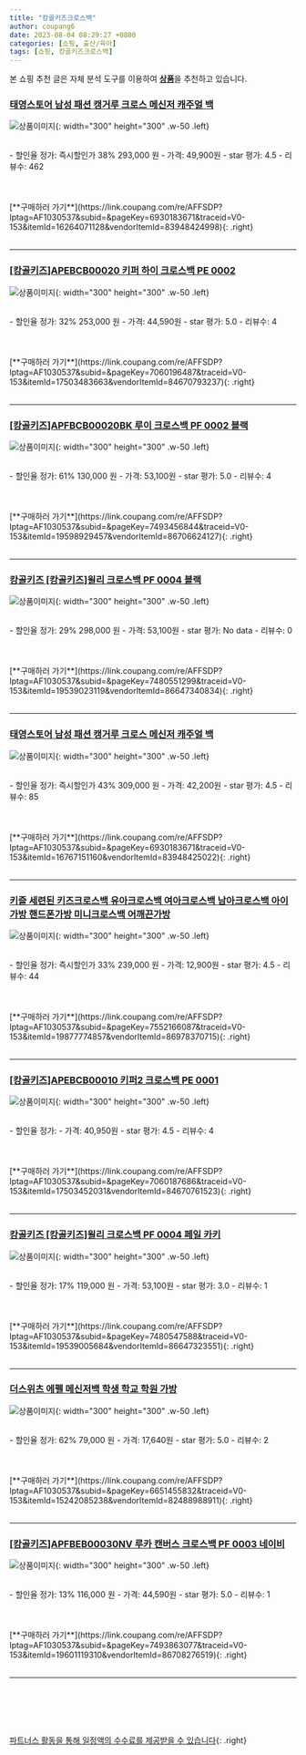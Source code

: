 ```yaml
---
title: "캉골키즈크로스백"
author: coupang6
date: 2023-08-04 08:29:27 +0800
categories: [쇼핑, 출산/육아]
tags: [쇼핑, 캉골키즈크로스백]
---
```


본 쇼핑 추천 글은 자체 분석 도구를 이용하여 [**상품**](https://link.coupang.com/a/bao1ui)을 추천하고 있습니다.

### [태영스토어 남성 패션 캥거루 크로스 메신저 캐주얼 백](https://link.coupang.com/re/AFFSDP?lptag=AF1030537&subid=&pageKey=6930183671&traceid=V0-153&itemId=16264071128&vendorItemId=83948424998)

![상품이미지](https://thumbnail7.coupangcdn.com/thumbnails/remote/230x230ex/image/vendor_inventory/bbda/9b6b2c63dfe82345b3fcb171ecbf95d80454a67821b28b1876ac1a1dcef0.jpg){: width="300" height="300" .w-50 .left}


<br>
- 할인율 정가: 즉시할인가 38%  293,000   원
- 가격: 49,900원
- star 평가: 4.5
- 리뷰수: 462
<br>
<br>
<br>
<br>
[**구매하러 가기**](https://link.coupang.com/re/AFFSDP?lptag=AF1030537&subid=&pageKey=6930183671&traceid=V0-153&itemId=16264071128&vendorItemId=83948424998){: .right}
<br>
<br>

---

### [[캉골키즈]APEBCB00020 키퍼 하이 크로스백 PE 0002](https://link.coupang.com/re/AFFSDP?lptag=AF1030537&subid=&pageKey=7060196487&traceid=V0-153&itemId=17503483663&vendorItemId=84670793237)

![상품이미지](https://thumbnail9.coupangcdn.com/thumbnails/remote/230x230ex/image/vendor_inventory/2260/f14ce79af5aedcf91630e465b7e7b9f39ff2f52757065490dc524d79f06c.jpg){: width="300" height="300" .w-50 .left}


<br>
- 할인율 정가: 32%  253,000   원
- 가격: 44,590원
- star 평가: 5.0
- 리뷰수: 4
<br>
<br>
<br>
<br>
[**구매하러 가기**](https://link.coupang.com/re/AFFSDP?lptag=AF1030537&subid=&pageKey=7060196487&traceid=V0-153&itemId=17503483663&vendorItemId=84670793237){: .right}
<br>
<br>

---

### [[캉골키즈]APFBCB00020BK 루이 크로스백 PF 0002 블랙](https://link.coupang.com/re/AFFSDP?lptag=AF1030537&subid=&pageKey=7493456844&traceid=V0-153&itemId=19598929457&vendorItemId=86706624127)

![상품이미지](https://thumbnail8.coupangcdn.com/thumbnails/remote/230x230ex/image/vendor_inventory/a77d/5da8bf0fd03214bf6d7d6e96f6205108934c80f2a46836e503fc125cc0cd.jpg){: width="300" height="300" .w-50 .left}


<br>
- 할인율 정가: 61%  130,000   원
- 가격: 53,100원
- star 평가: 5.0
- 리뷰수: 4
<br>
<br>
<br>
<br>
[**구매하러 가기**](https://link.coupang.com/re/AFFSDP?lptag=AF1030537&subid=&pageKey=7493456844&traceid=V0-153&itemId=19598929457&vendorItemId=86706624127){: .right}
<br>
<br>

---

### [캉골키즈 [캉골키즈]윌리 크로스백 PF 0004 블랙](https://link.coupang.com/re/AFFSDP?lptag=AF1030537&subid=&pageKey=7480551299&traceid=V0-153&itemId=19539023119&vendorItemId=86647340834)

![상품이미지](https://thumbnail6.coupangcdn.com/thumbnails/remote/230x230ex/image/vendor_inventory/2692/3764ff9dfd5f773f2f7e61e7736e9f5574830822ce9555181f70153ea9a9.jpg){: width="300" height="300" .w-50 .left}


<br>
- 할인율 정가: 29%  298,000   원
- 가격: 53,100원
- star 평가: No data
- 리뷰수: 0
<br>
<br>
<br>
<br>
[**구매하러 가기**](https://link.coupang.com/re/AFFSDP?lptag=AF1030537&subid=&pageKey=7480551299&traceid=V0-153&itemId=19539023119&vendorItemId=86647340834){: .right}
<br>
<br>

---

### [태영스토어 남성 패션 캥거루 크로스 메신저 캐주얼 백](https://link.coupang.com/re/AFFSDP?lptag=AF1030537&subid=&pageKey=6930183671&traceid=V0-153&itemId=16767151160&vendorItemId=83948425022)

![상품이미지](https://thumbnail6.coupangcdn.com/thumbnails/remote/230x230ex/image/vendor_inventory/b06d/7d9b2c7d4950820b3b9fc8d689a2c170ed6848e484e9151ba4a9f398568c.jpg){: width="300" height="300" .w-50 .left}


<br>
- 할인율 정가: 즉시할인가 43%  309,000   원
- 가격: 42,200원
- star 평가: 4.5
- 리뷰수: 85
<br>
<br>
<br>
<br>
[**구매하러 가기**](https://link.coupang.com/re/AFFSDP?lptag=AF1030537&subid=&pageKey=6930183671&traceid=V0-153&itemId=16767151160&vendorItemId=83948425022){: .right}
<br>
<br>

---

### [키즐 세련된 키즈크로스백 유아크로스백 여아크로스백 남아크로스백 아이가방 핸드폰가방 미니크로스백 어깨끈가방](https://link.coupang.com/re/AFFSDP?lptag=AF1030537&subid=&pageKey=7552166087&traceid=V0-153&itemId=19877774857&vendorItemId=86978370715)

![상품이미지](https://thumbnail9.coupangcdn.com/thumbnails/remote/230x230ex/image/vendor_inventory/0d77/37961423c4bb9e182f58c666d549bbf49b3e318b0c12685d9d2723eb7e45.jpg){: width="300" height="300" .w-50 .left}


<br>
- 할인율 정가: 즉시할인가 33%  239,000   원
- 가격: 12,900원
- star 평가: 4.5
- 리뷰수: 44
<br>
<br>
<br>
<br>
[**구매하러 가기**](https://link.coupang.com/re/AFFSDP?lptag=AF1030537&subid=&pageKey=7552166087&traceid=V0-153&itemId=19877774857&vendorItemId=86978370715){: .right}
<br>
<br>

---

### [[캉골키즈]APEBCB00010 키퍼2 크로스백 PE 0001](https://link.coupang.com/re/AFFSDP?lptag=AF1030537&subid=&pageKey=7060187686&traceid=V0-153&itemId=17503452031&vendorItemId=84670761523)

![상품이미지](https://thumbnail8.coupangcdn.com/thumbnails/remote/230x230ex/image/vendor_inventory/dd2b/56b3f4d34d1898f23d06d28c7b6a9af60f8297d17525985034eca9e12eb1.jpg){: width="300" height="300" .w-50 .left}


<br>
- 할인율 정가: 
- 가격: 40,950원
- star 평가: 4.5
- 리뷰수: 4
<br>
<br>
<br>
<br>
[**구매하러 가기**](https://link.coupang.com/re/AFFSDP?lptag=AF1030537&subid=&pageKey=7060187686&traceid=V0-153&itemId=17503452031&vendorItemId=84670761523){: .right}
<br>
<br>

---

### [캉골키즈 [캉골키즈]윌리 크로스백 PF 0004 페일 카키](https://link.coupang.com/re/AFFSDP?lptag=AF1030537&subid=&pageKey=7480547588&traceid=V0-153&itemId=19539005684&vendorItemId=86647323551)

![상품이미지](https://thumbnail7.coupangcdn.com/thumbnails/remote/230x230ex/image/vendor_inventory/404e/252383a884d329582a662d86c9b0c027415d41dd3bb143a7ea4e7e8184a7.jpg){: width="300" height="300" .w-50 .left}


<br>
- 할인율 정가: 17%  119,000   원
- 가격: 53,100원
- star 평가: 3.0
- 리뷰수: 1
<br>
<br>
<br>
<br>
[**구매하러 가기**](https://link.coupang.com/re/AFFSDP?lptag=AF1030537&subid=&pageKey=7480547588&traceid=V0-153&itemId=19539005684&vendorItemId=86647323551){: .right}
<br>
<br>

---

### [더스위츠 에펠 메신저백 학생 학교 학원 가방](https://link.coupang.com/re/AFFSDP?lptag=AF1030537&subid=&pageKey=6651455832&traceid=V0-153&itemId=15242085238&vendorItemId=82488988911)

![상품이미지](https://thumbnail7.coupangcdn.com/thumbnails/remote/230x230ex/image/vendor_inventory/8957/60c7b360f58b57f9d8b0ea52af5a3b7cb4c6ee2acaf4de5e560157f8e127.jpg){: width="300" height="300" .w-50 .left}


<br>
- 할인율 정가: 62%  79,000   원
- 가격: 17,640원
- star 평가: 5.0
- 리뷰수: 2
<br>
<br>
<br>
<br>
[**구매하러 가기**](https://link.coupang.com/re/AFFSDP?lptag=AF1030537&subid=&pageKey=6651455832&traceid=V0-153&itemId=15242085238&vendorItemId=82488988911){: .right}
<br>
<br>

---

### [[캉골키즈]APFBEB00030NV 루카 캔버스 크로스백 PF 0003 네이비](https://link.coupang.com/re/AFFSDP?lptag=AF1030537&subid=&pageKey=7493863077&traceid=V0-153&itemId=19601119310&vendorItemId=86708276519)

![상품이미지](https://thumbnail10.coupangcdn.com/thumbnails/remote/230x230ex/image/vendor_inventory/b059/c0ae503f97dedaead8c35992ab5f7f588fec5ddbe4906a33940b2035df12.jpg){: width="300" height="300" .w-50 .left}


<br>
- 할인율 정가: 13%  116,000   원
- 가격: 44,590원
- star 평가: 5.0
- 리뷰수: 1
<br>
<br>
<br>
<br>
[**구매하러 가기**](https://link.coupang.com/re/AFFSDP?lptag=AF1030537&subid=&pageKey=7493863077&traceid=V0-153&itemId=19601119310&vendorItemId=86708276519){: .right}
<br>
<br>

---
<br><br><br><br><br> [파트너스 활동을 통해 일정액의 수수료를 제공받을 수 있습니다](https://link.coupang.com/a/bao1ui){: .right}